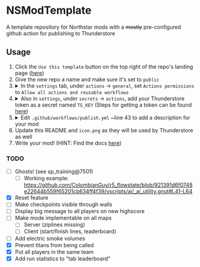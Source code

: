 # NSModTemplate
A template repository for Northstar mods with a ~~mostly~~ pre-configured github action for publishing to Thunderstore

## Usage
<ol>
<li> Click the <code>Use this template</code> button on the top right of the repo's landing page (<a href="https://github.com/GreenTF/NSModTemplate">here</a>)</li>
<li> Give the new repo a name and make sure it's set to <code>public</code></li>
<li> <details><summary> In the <code>settings</code> tab, under <code>actions</code> -> <code>general</code>, set <code>Actions permissions</code> to <code>Allow all actions and reusable workflows</code></summary>
<img src="https://user-images.githubusercontent.com/4367791/180306016-04bfc321-b60f-4ed0-ac0c-5a6065036e2c.png" />
</details></li>
<li> <details><summary> Also in <code>settings</code>, under <code>secrets</code> ->  <code>actions</code>, add your Thunderstore token as a secret named <code>TS_KEY</code> (Steps for getting a token can be found <a href="https://github.com/GreenTF/upload-thunderstore-package/wiki">here</a>)</summary>
  <img src="https://user-images.githubusercontent.com/4367791/180306285-60dd51ec-0448-44af-aa92-682599c6c0f4.png" />
  <img src="https://user-images.githubusercontent.com/4367791/180306391-a217f309-e875-4e74-8270-8155c60dbcdc.png" />
</details>
</li>
  <li> <details><summary>Edit <code>.github/workflows/publish.yml</code> ~line 43 to add a description for your mod </summary>
    <img src="https://user-images.githubusercontent.com/4367791/180337843-5213db45-850b-4759-98c5-9ad47cbab7ba.png" />
    </details>
  </li>

<li> Update this README and <code>icon.png</code> as they will be used by Thunderstore as well </li>
<li> Write your mod! (HINT: Find the docs <a href="https://r2northstar.readthedocs.io/en/latest/guides/gettingstarted.html">here</a>) </li>
</ol>


### TODO

- [ ] Ghosts! (see sp_training@7501)
    - [ ] Working example: https://github.com/ColombianGuy/r5_flowstate/blob/921391d6f0748e22644b559f65201cb634ff4f39/vscripts/ai/_ai_utility.gnut#L41-L64
- [x] Reset feature
- [ ] Make checkpoints visible through walls
- [ ] Display big message to all players on new highscore
- [ ] Make mode implementable on all maps
    - [ ] Server (ziplines missing)
    - [ ] Client (start/finish lines, leaderboard)
- [ ] Add electric smoke volumes
- [x] Prevent titans from being called
- [x] Put all players in the same team
- [x] Add run statistics to "tab leaderboard"
